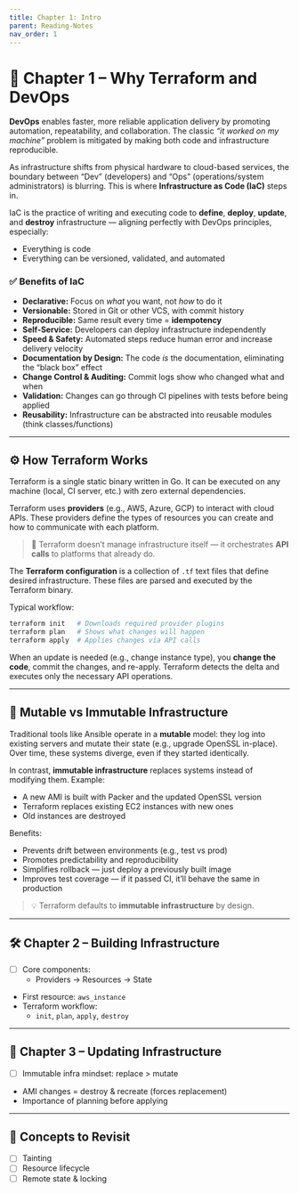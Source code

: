 ```yaml
---
title: Chapter 1: Intro
parent: Reading-Notes
nav_order: 1
---
```


# 🧱 Chapter 1 – Why Terraform and DevOps

**DevOps** enables faster, more reliable application delivery by promoting automation, repeatability, and collaboration. The classic *“it worked on my machine”* problem is mitigated by making both code and infrastructure reproducible.

As infrastructure shifts from physical hardware to cloud-based services, the boundary between “Dev” (developers) and “Ops” (operations/system administrators) is blurring. This is where **Infrastructure as Code (IaC)** steps in.

IaC is the practice of writing and executing code to **define**, **deploy**, **update**, and **destroy** infrastructure — aligning perfectly with DevOps principles, especially:

- Everything is code
- Everything can be versioned, validated, and automated

### ✅ Benefits of IaC

- **Declarative:** Focus on *what* you want, not *how* to do it
- **Versionable:** Stored in Git or other VCS, with commit history
- **Reproducible:** Same result every time = **idempotency**
- **Self-Service:** Developers can deploy infrastructure independently
- **Speed & Safety:** Automated steps reduce human error and increase delivery velocity
- **Documentation by Design:** The code *is* the documentation, eliminating the “black box” effect
- **Change Control & Auditing:** Commit logs show who changed what and when
- **Validation:** Changes can go through CI pipelines with tests before being applied
- **Reusability:** Infrastructure can be abstracted into reusable modules (think classes/functions)

---

## ⚙️ How Terraform Works

Terraform is a single static binary written in Go. It can be executed on any machine (local, CI server, etc.) with zero external dependencies.

Terraform uses **providers** (e.g., AWS, Azure, GCP) to interact with cloud APIs. These providers define the types of resources you can create and how to communicate with each platform.

> 🧠 Terraform doesn’t manage infrastructure itself — it orchestrates **API calls** to platforms that already do.

The **Terraform configuration** is a collection of `.tf` text files that define desired infrastructure. These files are parsed and executed by the Terraform binary.

Typical workflow:

```bash
terraform init   # Downloads required provider plugins
terraform plan   # Shows what changes will happen
terraform apply  # Applies changes via API calls
```

When an update is needed (e.g., change instance type), you **change the code**, commit the changes, and re-apply. Terraform detects the delta and executes only the necessary API operations.

---

## 🔄 Mutable vs Immutable Infrastructure

Traditional tools like Ansible operate in a **mutable** model: they log into existing servers and mutate their state (e.g., upgrade OpenSSL in-place). Over time, these systems diverge, even if they started identically.

In contrast, **immutable infrastructure** replaces systems instead of modifying them. Example:

- A new AMI is built with Packer and the updated OpenSSL version
- Terraform replaces existing EC2 instances with new ones
- Old instances are destroyed

Benefits:

- Prevents drift between environments (e.g., test vs prod)
- Promotes predictability and reproducibility
- Simplifies rollback — just deploy a previously built image
- Improves test coverage — if it passed CI, it’ll behave the same in production

> 💡 Terraform defaults to **immutable infrastructure** by design.

---

## 🛠️ Chapter 2 – Building Infrastructure

- [ ] Core components:
  - Providers → Resources → State
- First resource: `aws_instance`
- Terraform workflow:
  - `init`, `plan`, `apply`, `destroy`

---

## 🔄 Chapter 3 – Updating Infrastructure

- [ ] Immutable infra mindset: replace > mutate
- AMI changes = destroy & recreate (forces replacement)
- Importance of planning before applying

---

## 🧠 Concepts to Revisit

- [ ] Tainting
- [ ] Resource lifecycle
- [ ] Remote state & locking
